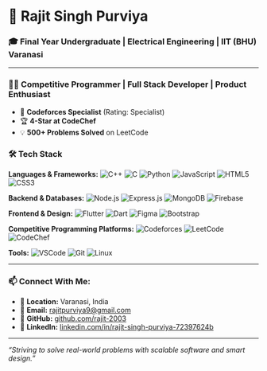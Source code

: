 # 💼 Rajit Singh Purviya

### 🎓 Final Year Undergraduate | Electrical Engineering | IIT (BHU) Varanasi

---

### 👨‍💻 Competitive Programmer | Full Stack Developer | Product Enthusiast

* 🧠 **Codeforces Specialist** (Rating: Specialist)
* 🏆 **4-Star at CodeChef**
* 💡 **500+ Problems Solved** on LeetCode

### 🛠️ Tech Stack

**Languages & Frameworks:**
![C++](https://img.shields.io/badge/C++-00599C?style=for-the-badge\&logo=cplusplus\&logoColor=white)
![C](https://img.shields.io/badge/C-00599C?style=for-the-badge\&logo=c\&logoColor=white)
![Python](https://img.shields.io/badge/Python-FFD43B?style=for-the-badge\&logo=python\&logoColor=blue)
![JavaScript](https://img.shields.io/badge/JavaScript-F7DF1E?style=for-the-badge\&logo=javascript\&logoColor=black)
![HTML5](https://img.shields.io/badge/HTML5-E34F26?style=for-the-badge\&logo=html5\&logoColor=white)
![CSS3](https://img.shields.io/badge/CSS3-1572B6?style=for-the-badge\&logo=css3\&logoColor=white)

**Backend & Databases:**
![Node.js](https://img.shields.io/badge/Node.js-339933?style=for-the-badge\&logo=nodedotjs\&logoColor=white)
![Express.js](https://img.shields.io/badge/Express.js-000000?style=for-the-badge\&logo=express\&logoColor=white)
![MongoDB](https://img.shields.io/badge/MongoDB-4EA94B?style=for-the-badge\&logo=mongodb\&logoColor=white)
![Firebase](https://img.shields.io/badge/Firebase-FFCA28?style=for-the-badge\&logo=firebase\&logoColor=black)

**Frontend & Design:**
![Flutter](https://img.shields.io/badge/Flutter-02569B?style=for-the-badge\&logo=flutter\&logoColor=white)
![Dart](https://img.shields.io/badge/Dart-0175C2?style=for-the-badge\&logo=dart\&logoColor=white)
![Figma](https://img.shields.io/badge/Figma-F24E1E?style=for-the-badge\&logo=figma\&logoColor=white)
![Bootstrap](https://img.shields.io/badge/Bootstrap-7952B3?style=for-the-badge\&logo=bootstrap\&logoColor=white)

**Competitive Programming Platforms:**
![Codeforces](https://img.shields.io/badge/Codeforces-1F8ACB?style=for-the-badge\&logo=codeforces\&logoColor=white)
![LeetCode](https://img.shields.io/badge/LeetCode-FFA116?style=for-the-badge\&logo=leetcode\&logoColor=black)
![CodeChef](https://img.shields.io/badge/CodeChef-5B4638?style=for-the-badge\&logo=codechef\&logoColor=white)

**Tools:**
![VSCode](https://img.shields.io/badge/VSCode-007ACC?style=for-the-badge\&logo=visual-studio-code\&logoColor=white)
![Git](https://img.shields.io/badge/GIT-F05032?style=for-the-badge\&logo=git\&logoColor=white)
![Linux](https://img.shields.io/badge/Linux-FCC624?style=for-the-badge\&logo=linux\&logoColor=black)

---

### 📫 Connect With Me:

* 📍 **Location:** Varanasi, India
* 📧 **Email:** [rajitpurviya9@gmail.com](mailto:rajitpurviya9@gmail.com)
* 🔗 **GitHub:** [github.com/rajit-2003](https://github.com/rajit-2003)
* 🔗 **LinkedIn:** [linkedin.com/in/rajit-singh-purviya-72397624b](https://www.linkedin.com/in/rajit-singh-purviya-72397624b/)

---

*“Striving to solve real-world problems with scalable software and smart design.”*

